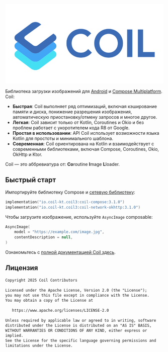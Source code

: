 ﻿![Coil](logo.svg)

Библиотека загрузки изображений для [Android](https://www.android.com/) и [Compose Multiplatform](https://www.jetbrains.com/lp/compose-multiplatform/). Coil:

- **Быстрая**: Coil выполняет ряд оптимизаций, включая кэширование памяти и диска, понижение разрешения изображения, автоматическую приостановку/отмену запросов и многое другое.
- **Легкая**: Coil зависит только от Kotlin, Coroutines и Okio и без проблем работает с укоротителем кода R8 от Google.
- **Простая в использовании**: API Coil использует возможности языка Kotlin для простоты и минимального шаблона.
- **Современная**: Coil ориентирована на Kotlin и взаимодействует с современными библиотеками, включая Compose, Coroutines, Okio, OkHttp и Ktor.

Coil — это аббревиатура от: **Co**routine **I**mage **L**loader.

## Быстрый старт

Импортируйте библиотеку Compose и [сетевую библиотеку](https://coil-kt.github.io/coil/network/):

```kotlin
implementation("io.coil-kt.coil3:coil-compose:3.1.0")
implementation("io.coil-kt.coil3:coil-network-okhttp:3.1.0")
```

Чтобы загрузите изображение, используйте `AsyncImage` composable:

```kotlin
AsyncImage(
    model = "https://example.com/image.jpg",
    contentDescription = null,
)
```

Ознакомьтесь с [полной документацией Coil здесь](https://coil-kt.github.io/coil/getting_started/).

## Лицензия

    Copyright 2025 Coil Contributors

    Licensed under the Apache License, Version 2.0 (the "License");
    you may not use this file except in compliance with the License.
    You may obtain a copy of the License at

       https://www.apache.org/licenses/LICENSE-2.0

    Unless required by applicable law or agreed to in writing, software
    distributed under the License is distributed on an "AS IS" BASIS,
    WITHOUT WARRANTIES OR CONDITIONS OF ANY KIND, either express or implied.
    See the License for the specific language governing permissions and
    limitations under the License.
